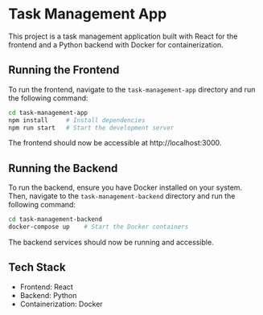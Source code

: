 # Task Management App

This project is a task management application built with React for the frontend and a Python backend with Docker for containerization.

## Running the Frontend

To run the frontend, navigate to the `task-management-app` directory and run the following command:

```bash
cd task-management-app
npm install     # Install dependencies
npm run start   # Start the development server
```

The frontend should now be accessible at http://localhost:3000.

## Running the Backend

To run the backend, ensure you have Docker installed on your system. Then, navigate to the `task-management-backend` directory and run the following command:

```bash
cd task-management-backend
docker-compose up    # Start the Docker containers
```

The backend services should now be running and accessible.

## Tech Stack

- Frontend: React
- Backend: Python
- Containerization: Docker
